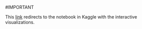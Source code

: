 #IMPORTANT

This [link](https://www.kaggle.com/code/rininobaron/dv0101en-exercise-generating-maps-in-python/notebook) redirects to the notebook in Kaggle with the interactive visualizations.
